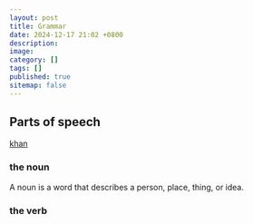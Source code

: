 ```yaml
---
layout: post
title: Grammar
date: 2024-12-17 21:02 +0800
description:
image:
category: []
tags: []
published: true
sitemap: false
---
```




## Parts of speech

[khan](https://www.khanacademy.org/humanities/grammar)

### the noun

A noun is a word that describes a person, place, thing, or idea.

### the verb

